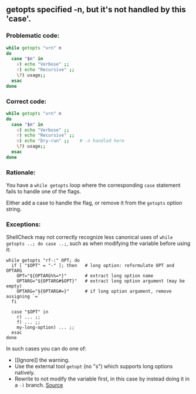 ## getopts specified -n, but it's not handled by this 'case'.

### Problematic code:

```sh
while getopts "vrn" n
do
  case "$n" in
    v) echo "Verbose" ;;
    r) echo "Recursive" ;;
    \?) usage;;
  esac
done
```

### Correct code:

```sh
while getopts "vrn" n
do
  case "$n" in
    v) echo "Verbose" ;;
    r) echo "Recursive" ;;
    n) echo "Dry-run" ;;    # -n handled here
    \?) usage;;
  esac
done
```
### Rationale:

You have a `while getopts` loop where the corresponding `case` statement fails to handle one of the flags.

Either add a case to handle the flag, or remove it from the `getopts` option string.

### Exceptions:

ShellCheck may not correctly recognize less canonical uses of `while getopts ..; do case ..;`, such as when modifying the variable before using it:

```
while getopts "rf-:" OPT; do
  if [ "$OPT" = "-" ]; then   # long option: reformulate OPT and OPTARG
    OPT="${OPTARG%%=*}"       # extract long option name
    OPTARG="${OPTARG#$OPT}"   # extract long option argument (may be empty)
    OPTARG="${OPTARG#=}"      # if long option argument, remove assigning `=`
  fi

  case "$OPT" in
    r) ... ;;
    f) ... ;;
    my-long-option) ... ;;
  esac
done
```

In such cases you can do one of:

* [[Ignore]] the warning.
* Use the external tool `getopt` (no "s") which supports long options natively.
* Rewrite to not modify the variable first, in this case by instead doing it in a `-)` branch.
[Source](https://github.com/koalaman/shellcheck/wiki/SC2213)

